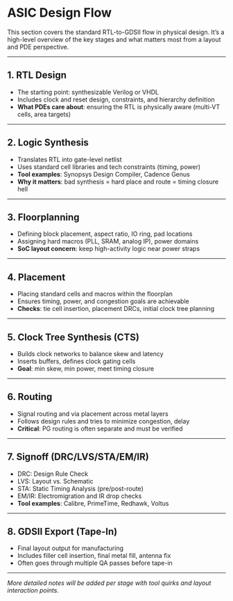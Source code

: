 # ASIC Design Flow

This section covers the standard RTL-to-GDSII flow in physical design. It’s a high-level overview of the key stages and what matters most from a layout and PDE perspective.

---

## 1. RTL Design
- The starting point: synthesizable Verilog or VHDL
- Includes clock and reset design, constraints, and hierarchy definition
- **What PDEs care about**: ensuring the RTL is physically aware (multi-VT cells, area targets)

---

## 2. Logic Synthesis
- Translates RTL into gate-level netlist
- Uses standard cell libraries and tech constraints (timing, power)
- **Tool examples**: Synopsys Design Compiler, Cadence Genus
- **Why it matters**: bad synthesis = hard place and route = timing closure hell

---

## 3. Floorplanning
- Defining block placement, aspect ratio, IO ring, pad locations
- Assigning hard macros (PLL, SRAM, analog IP), power domains
- **SoC layout concern**: keep high-activity logic near power straps

---

## 4. Placement
- Placing standard cells and macros within the floorplan
- Ensures timing, power, and congestion goals are achievable
- **Checks**: tie cell insertion, placement DRCs, initial clock tree planning

---

## 5. Clock Tree Synthesis (CTS)
- Builds clock networks to balance skew and latency
- Inserts buffers, defines clock gating cells
- **Goal**: min skew, min power, meet timing closure

---

## 6. Routing
- Signal routing and via placement across metal layers
- Follows design rules and tries to minimize congestion, delay
- **Critical**: PG routing is often separate and must be verified

---

## 7. Signoff (DRC/LVS/STA/EM/IR)
- DRC: Design Rule Check
- LVS: Layout vs. Schematic
- STA: Static Timing Analysis (pre/post-route)
- EM/IR: Electromigration and IR drop checks
- **Tool examples**: Calibre, PrimeTime, Redhawk, Voltus

---

## 8. GDSII Export (Tape-In)
- Final layout output for manufacturing
- Includes filler cell insertion, final metal fill, antenna fix
- Often goes through multiple QA passes before tape-in

---

*More detailed notes will be added per stage with tool quirks and layout interaction points.*
